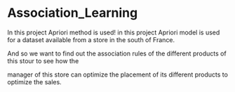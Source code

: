 # Association_Learning
In this project Apriori method is used! in this project Apriori model is used  for a dataset available from a store in the south of France.

And so we want to find out the association rules of the different products of this stour to see how the

manager of this store can optimize the placement of its different products to optimize the sales.
